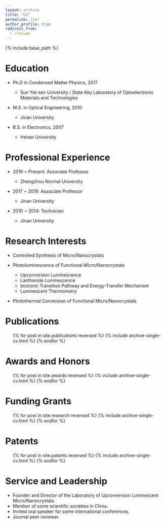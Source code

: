 ```yaml
---
layout: archive
title: "CV"
permalink: /cv/
author_profile: true
redirect_from:
  - /resume
---
```


{% include base_path %}

Education
======
* Ph.D in Condensed Matter Physics, 2017
  * Sun Yat-sen University / State Key Laboratory of Optoelectronic Materials and Technologies

* M.S. in Optical Engineering, 2010
  * Jinan University

* B.S. in Electronics, 2007
  * Henan University

Professional Experience
======
* 2019 ~ Present: Associate Professor
  * Zhengzhou Normal University

* 2017 ~ 2019: Associate Professor
  * Jinan University

* 2010 ~ 2014: Technician
  * Jinan University

Research Interests
======
* Controlled Synthesis of Micro/Nanocrystals

* Photoluminescence of Functional Micro/Nanocrystals
  * Upconversion Luminescence
  * Lanthanide Luminescence
  * lectronic Transition Pathway and Energy-Transfer Mechanism
  * Luminescent Thermometry

* Photothermal Conversion of Functional Micro/Nanocrystals

Publications
======
  <ul>{% for post in site.publications reversed %}
    {% include archive-single-cv.html %}
  {% endfor %}</ul>

Awards and Honors
======
  <ul>{% for post in site.awards reversed %}
    {% include archive-single-cv.html %}
  {% endfor %}</ul>

Funding Grants
======
  <ul>{% for post in site.research reversed %}
    {% include archive-single-cv.html %}
  {% endfor %}</ul>
 
Patents
======
  <ul>{% for post in site.patents reversed %}
    {% include archive-single-cv.html %}
  {% endfor %}</ul>

Service and Leadership
======
* Founder and Director of the Laboratory of Upconversion Luminescent Micro/Nanocrystals.
* Member of some scientific societies in China.
* Invited oral speaker for some international conferences.
* Journal peer reviewer.



